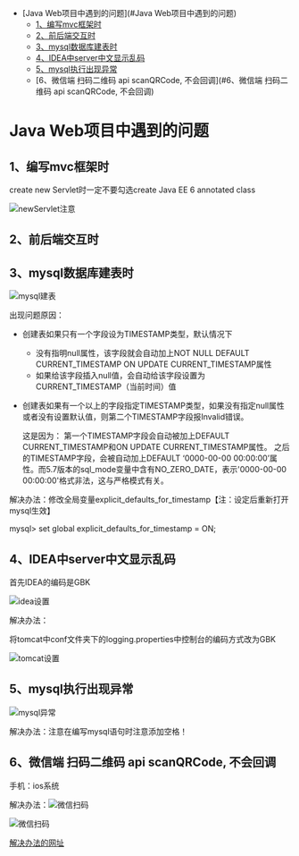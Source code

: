 - [Java Web项目中遇到的问题](#Java Web项目中遇到的问题)
  * [1、编写mvc框架时](#1、编写mvc框架时)
  * [2、前后端交互时](#2、前后端交互时)
  * [3、mysql数据库建表时](#3、mysql数据库建表时)
  * [4、IDEA中server中文显示乱码](#4、IDEA中server中文显示乱码)
  * [5、mysql执行出现异常](#5、mysql执行出现异常)
  * [6、微信端 扫码二维码 api scanQRCode, 不会回调](#6、微信端 扫码二维码 api scanQRCode, 不会回调)

# Java Web项目中遇到的问题

## 1、编写mvc框架时

create new Servlet时一定不要勾选create Java EE 6 annotated class

![newServlet注意](https://github.com/Vinci-Ma/KeepLearning/blob/master/Exercise/Java%20Web%E9%A1%B9%E7%9B%AE%E2%80%94%E2%80%94%E5%BF%AB%E9%80%92e%E6%A0%88/picture/image-20200819010834970.png)

## 2、前后端交互时



## 3、mysql数据库建表时

![mysql建表](https://github.com/Vinci-Ma/KeepLearning/blob/master/Exercise/Java%20Web%E9%A1%B9%E7%9B%AE%E2%80%94%E2%80%94%E5%BF%AB%E9%80%92e%E6%A0%88/picture/image-20200819012257726.png)

出现问题原因：

- 创建表如果只有一个字段设为TIMESTAMP类型，默认情况下

  - 没有指明null属性，该字段就会自动加上NOT NULL DEFAULT CURRENT_TIMESTAMP ON UPDATE CURRENT_TIMESTAMP属性
  - 如果给该字段插入null值，会自动给该字段设置为CURRENT_TIMESTAMP（当前时间）值

- 创建表如果有一个以上的字段指定TIMESTAMP类型，如果没有指定null属性或者没有设置默认值，则第二个TIMESTAMP字段报Invalid错误。
  
  这是因为：
       第一个TIMESTAMP字段会自动被加上DEFAULT CURRENT_TIMESTAMP和ON UPDATE CURRENT_TIMESTAMP属性。
       之后的TIMESTAMP字段，会被自动加上DEFAULT ‘0000-00-00 00:00:00’属性。而5.7版本的sql_mode变量中含有NO_ZERO_DATE，表示'0000-00-00 00:00:00'格式非法，这与严格模式有关。

解决办法：修改全局变量explicit_defaults_for_timestamp【注：设定后重新打开mysql生效】

mysql> set global explicit_defaults_for_timestamp = ON;

## 4、IDEA中server中文显示乱码

首先IDEA的编码是GBK

![idea设置](https://github.com/Vinci-Ma/KeepLearning/blob/master/Exercise/Java%20Web%E9%A1%B9%E7%9B%AE%E2%80%94%E2%80%94%E5%BF%AB%E9%80%92e%E6%A0%88/picture/image-20200822175140106.png)

解决办法：

将tomcat中conf文件夹下的logging.properties中控制台的编码方式改为GBK

![tomcat设置](https://github.com/Vinci-Ma/KeepLearning/blob/master/Exercise/Java%20Web%E9%A1%B9%E7%9B%AE%E2%80%94%E2%80%94%E5%BF%AB%E9%80%92e%E6%A0%88/picture/image-20200822175354583.png)

## 5、mysql执行出现异常

![mysql异常](https://github.com/Vinci-Ma/KeepLearning/blob/master/Exercise/Java%20Web%E9%A1%B9%E7%9B%AE%E2%80%94%E2%80%94%E5%BF%AB%E9%80%92e%E6%A0%88/picture/image-20200826172622891.png)

解决办法：注意在编写mysql语句时注意添加空格！

## 6、微信端 扫码二维码 api scanQRCode, 不会回调

手机：ios系统

解决办法：![微信扫码](https://github.com/Vinci-Ma/KeepLearning/blob/master/Exercise/Java%20Web%E9%A1%B9%E7%9B%AE%E2%80%94%E2%80%94%E5%BF%AB%E9%80%92e%E6%A0%88/picture/image-20200831002227541.png)

![微信扫码](https://github.com/Vinci-Ma/KeepLearning/blob/master/Exercise/Java%20Web%E9%A1%B9%E7%9B%AE%E2%80%94%E2%80%94%E5%BF%AB%E9%80%92e%E6%A0%88/picture/image-20200831002252152.png)

[解决办法的网址](https://developers.weixin.qq.com/community/develop/doc/000e640b670ef09b8419030fa5b400?jumpto=reply&commentid=000426ef3e4d38061a2939d42518&parent_commentid=0006a0a80a08301b8c196149f5b8)

